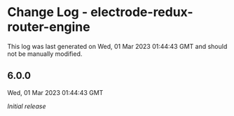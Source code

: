 # Change Log - electrode-redux-router-engine

This log was last generated on Wed, 01 Mar 2023 01:44:43 GMT and should not be manually modified.

## 6.0.0
Wed, 01 Mar 2023 01:44:43 GMT

_Initial release_

